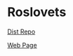 # Roslovets

[Dist Repo](https://github.com/roslovets/roslovets.github.io)

[Web Page](https://roslovets.github.io)